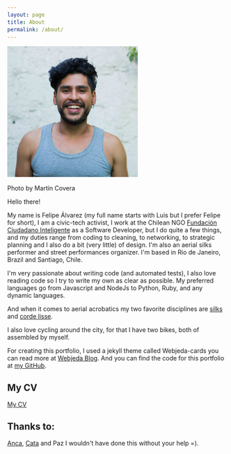 ```yaml
---
layout: page
title: About
permalink: /about/
---
```

<div class="thumbnail with-caption">
	<img src='/images/felipee.jpg'>
	<p>Photo by Martín Covera</p>
</div>

Hello there!

My name is Felipe Álvarez (my full name starts with Luis but I prefer Felipe for short), I am a civic-tech activist, I work at the Chilean NGO [Fundación Ciudadano Inteligente](http://ciudadanointeligente.org/) as a Software Developer, but I do quite a few things, and my duties range from coding to cleaning, to networking, to strategic planning and I also do a bit (very little) of design. I'm also an aerial silks performer and street performances organizer. I'm based in Rio de Janeiro, Brazil and Santiago, Chile.

I'm very passionate about writing code (and automated tests), I also love reading code so I try to write my own as clear as possible. My preferred languages go from Javascript and NodeJs to Python, Ruby, and any dynamic languages.

And when it comes to aerial acrobatics my two favorite disciplines are [silks](https://en.wikipedia.org/wiki/Aerial_silk) and [corde lisse](https://en.wikipedia.org/wiki/Corde_lisse).

I also love cycling around the city, for that I have two bikes, both of assembled by myself.

For creating this portfolio, I used a jekyll theme called Webjeda-cards you can read more at [Webjeda Blog](http://blog.webjeda.com). And you can find the code for this portfolio at [my GitHub](https://github.com/lfalvarez/portfolio).

My CV
------
<p><a href="/cv.pdf" class="btn btn-primary btn-outline">My CV</a></p>

Thanks to:
----------
[Anca](https://twitter.com/AncaMatioc), [Cata](https://github.com/camargozzini) and Paz I wouldn't have done this without your help =).
